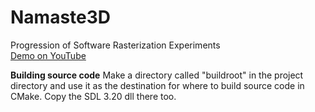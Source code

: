 # Namaste3D
Progression of Software Rasterization Experiments  
[Demo on YouTube](https://www.youtube.com/watch?v=E1UpdbCpP9g)  

**Building source code**
Make a directory called "buildroot" in the project directory
and use it as the destination for where to build source code 
in CMake. Copy the SDL 3.20 dll there too.